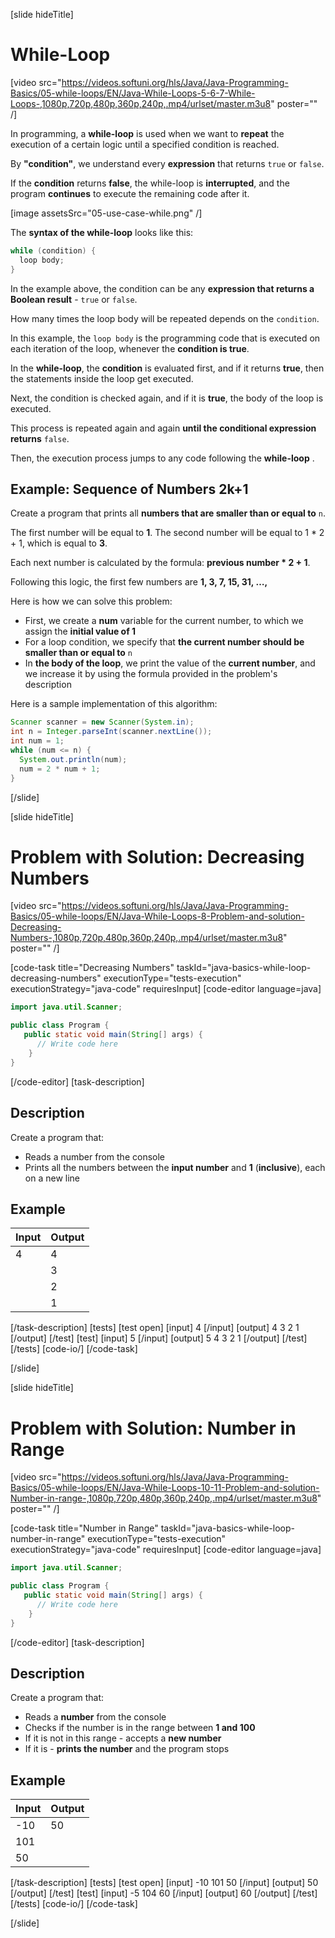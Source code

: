 [slide hideTitle]
# While-Loop

[video src="https://videos.softuni.org/hls/Java/Java-Programming-Basics/05-while-loops/EN/Java-While-Loops-5-6-7-While-Loops-,1080p,720p,480p,360p,240p,.mp4/urlset/master.m3u8" poster="" /]

In programming, a **while-loop** is used when we want to **repeat** the execution of a certain logic until a specified condition is reached. 

By **"condition"**, we understand every **expression** that returns `true` or `false`. 

If the **condition** returns **false**, the while-loop is **interrupted**, and the program **continues** to execute the remaining code after it. 

[image assetsSrc="05-use-case-while.png" /]

The **syntax of the while-loop** looks like this:
```java
while (condition) {
  loop body;
}
```

In the example above, the condition can be any **expression that returns a Boolean result** - `true` or `false`. 

How many times the loop body will be repeated depends on the `condition`. 

In this example, the `loop body` is the programming code that is executed on each iteration of the loop, whenever the **condition is true**.

In the **while-loop**, the **condition** is evaluated first, and if it returns **true**, then the statements inside the loop get executed.  

Next, the condition is checked again, and if it is **true**, the body of the loop is executed. 

This process is repeated again and again **until the conditional expression returns** `false`. 

Then, the execution process jumps to any code following the **while-loop** .


## Example: Sequence of Numbers 2k+1
Create a program that prints all **numbers that are smaller than or equal to** `n`. 

The first number will be equal to **1**. The second number will be equal to 1 * 2 + 1, which is equal to **3**. 

Each next number is calculated by the formula: **previous number * 2 + 1**.

Following this logic, the first few numbers are **1, 3, 7, 15, 31, …,** 

Here is how we can solve this problem:
- First, we create a **num** variable for the current number, to which we assign the **initial value of 1**
- For a loop condition, we specify that **the current number should be smaller than or equal to** `n`
- In **the body of the loop**, we print the value of the **current number**, and we increase it by using the formula provided in the problem's description

Here is a sample implementation of this algorithm:
```java
Scanner scanner = new Scanner(System.in);
int n = Integer.parseInt(scanner.nextLine());
int num = 1;
while (num <= n) {
  System.out.println(num);
  num = 2 * num + 1;
}
```
[/slide]

[slide hideTitle]
# Problem with Solution: Decreasing Numbers

[video src="https://videos.softuni.org/hls/Java/Java-Programming-Basics/05-while-loops/EN/Java-While-Loops-8-Problem-and-solution-Decreasing-Numbers-,1080p,720p,480p,360p,240p,.mp4/urlset/master.m3u8" poster="" /]

[code-task title="Decreasing Numbers" taskId="java-basics-while-loop-decreasing-numbers" executionType="tests-execution" executionStrategy="java-code" requiresInput]
[code-editor language=java]
```java
import java.util.Scanner;

public class Program {
   public static void main(String[] args) {
      // Write code here
    }
}
```
[/code-editor]
[task-description]
## Description
Create a program that:

* Reads a number from the console
* Prints all the numbers between the **input number** and **1** (**inclusive**), each on a new line
## Example

| **Input** | **Output** |
| ---- | ---- |
| 4 | 4 |
|| 3 |
|| 2 |
|| 1 |

[/task-description]
[tests]
[test open]
[input]
4
[/input]
[output]
4
3
2
1
[/output]
[/test]
[test]
[input]
5
[/input]
[output]
5
4
3
2
1
[/output]
[/test]
[/tests]
[code-io/]
[/code-task]

[/slide]


[slide hideTitle]
# Problem with Solution: Number in Range

[video src="https://videos.softuni.org/hls/Java/Java-Programming-Basics/05-while-loops/EN/Java-While-Loops-10-11-Problem-and-solution-Number-in-range-,1080p,720p,480p,360p,240p,.mp4/urlset/master.m3u8" poster="" /]

[code-task title="Number in Range" taskId="java-basics-while-loop-number-in-range" executionType="tests-execution" executionStrategy="java-code" requiresInput]
[code-editor language=java]
```java
import java.util.Scanner;

public class Program {
   public static void main(String[] args) {
      // Write code here
    }
}
```
[/code-editor]
[task-description]
## Description
Create a program that:

* Reads a **number** from the console
* Checks if the number is in the range between **1 and 100**
* If it is not in this range - accepts a **new number**
* If it is - **prints the number** and the program stops

## Example

| **Input** | **Output** |
| ---- | ---- |
| -10 | 50 |
| 101 |
| 50 |

[/task-description]
[tests]
[test open]
[input]
-10
101
50
[/input]
[output]
50
[/output]
[/test]
[test]
[input]
-5
104
60
[/input]
[output]
60
[/output]
[/test]
[/tests]
[code-io/]
[/code-task]

[/slide]

